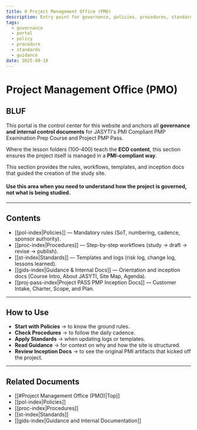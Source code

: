 ```yaml
---
title: 0 Project Management Office (PMO)
description: Entry point for governance, policies, procedures, standards, and guidance for Project PASS PMP.
tags:
  - governance
  - portal
  - policy
  - procedure
  - standards
  - guidance
date: 2025-09-18
---
```

# Project Management Office (PMO)

## BLUF
This portal is the control center for this website and anchors all **governance and internal control documents** for JASYTI's PMI Compliant PMP Examination Prep Course and Project PMP Pass.

Where the lesson folders (100–400) teach the **ECO content**, this section ensures the project itself is managed in a **PMI-compliant way**.

This section provides the rules, workflows, templates, and inception docs that guided the creation of the study site.  
#### Use this area when you need to understand **how the project is governed**, not what is being studied.

---
## Contents
- [[pol-index|Policies]] — Mandatory rules (SoT, numbering, cadence, sponsor authority).  
- [[proc-index|Procedures]] — Step-by-step workflows (study → draft → revise → publish).  
- [[st-index|Standards]] — Templates and logs (risk log, change log, lessons learned).  
- [[gids-index|Guidance & Internal Docs]] — Orientation and inception docs (Course Intro, About JASYTI, Site Map, Agenda).  
- [[proj-pass-index|Project PASS PMP Inception Docs]] — Customer Intake, Charter, Scope, and Plan.  

---
## How to Use
- **Start with Policies** → to know the ground rules.  
- **Check Procedures** → to follow the daily cadence.  
- **Apply Standards** → when updating logs or templates.  
- **Read Guidance** → for context on why and how the site is structured.  
- **Review Inception Docs** → to see the original PMI artifacts that kicked off the project.  

---
## Related Documents
- [[#Project Management Office (PMO)|Top]]
- [[pol-index|Policies]]
- [[proc-index|Procedures]]
- [[st-index|Standards]]
- [[gids-index|Guidance and Internal Documentation]]
